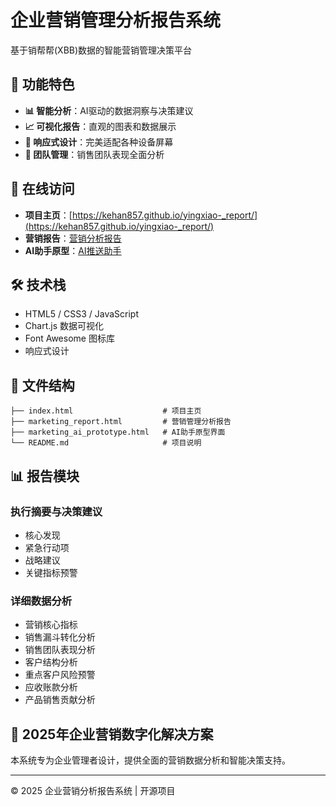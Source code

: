# 企业营销管理分析报告系统

基于销帮帮(XBB)数据的智能营销管理决策平台

## 🌟 功能特色

- **📊 智能分析**：AI驱动的数据洞察与决策建议
- **📈 可视化报告**：直观的图表和数据展示
- **📱 响应式设计**：完美适配各种设备屏幕
- **👥 团队管理**：销售团队表现全面分析

## 🚀 在线访问

- **项目主页**：[https://kehan857.github.io/yingxiao-_report/](https://kehan857.github.io/yingxiao-_report/)
- **营销报告**：[营销分析报告](https://kehan857.github.io/yingxiao-_report/marketing_report.html)
- **AI助手原型**：[AI推送助手](https://kehan857.github.io/yingxiao-_report/marketing_ai_prototype.html)

## 🛠 技术栈

- HTML5 / CSS3 / JavaScript
- Chart.js 数据可视化
- Font Awesome 图标库
- 响应式设计

## 📁 文件结构

```
├── index.html                    # 项目主页
├── marketing_report.html         # 营销管理分析报告
├── marketing_ai_prototype.html   # AI助手原型界面
└── README.md                     # 项目说明
```

## 📊 报告模块

### 执行摘要与决策建议
- 核心发现
- 紧急行动项
- 战略建议
- 关键指标预警

### 详细数据分析
- 营销核心指标
- 销售漏斗转化分析
- 销售团队表现分析
- 客户结构分析
- 重点客户风险预警
- 应收账款分析
- 产品销售贡献分析

## 🔮 2025年企业营销数字化解决方案

本系统专为企业管理者设计，提供全面的营销数据分析和智能决策支持。

---

© 2025 企业营销分析报告系统 | 开源项目 